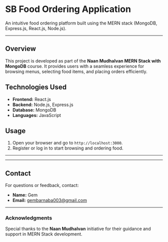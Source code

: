 # **SB Food Ordering Application**  
An intuitive food ordering platform built using the MERN stack (MongoDB, Express.js, React.js, Node.js).

---

## **Overview**  
This project is developed as part of the **Naan Mudhalvan MERN Stack with MongoDB** course. It provides users with a seamless experience for browsing menus, selecting food items, and placing orders efficiently.


## **Technologies Used**  
- **Frontend:** React.js  
- **Backend:** Node.js, Express.js  
- **Database:** MongoDB  
- **Languages:** JavaScript  


## **Usage**  
1. Open your browser and go to `http://localhost:3000`.  
2. Register or log in to start browsing and ordering food.  

---


---

## **Contact**  
For questions or feedback, contact:  
- **Name:** Gem  
- **Email:** gembarnaba003@gmail.com

---

### **Acknowledgments**  
Special thanks to the **Naan Mudhalvan** initiative for their guidance and support in MERN Stack development.  
